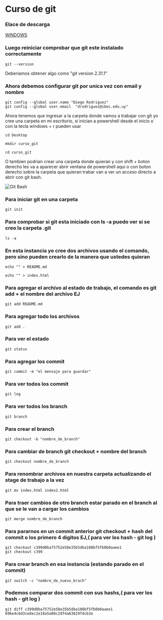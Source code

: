 # Curso de git

### Elace de descarga

[WINDOWS](http://git-scm.com/download/win)

### Luego reiniciar comprobar que git este instalado correctamente
```
git --version
```
Deberiamos obtener algo como "git version 2.31.1"

### Ahora debemos configurar git por unica vez con email y nombre
```
git config --global user.name "Diego Rodriguez"
git config --global user.email  "drodriguez@ibec.edu.uy"
``` 

Ahora tenemos que ingresar a la carpeta donde vamos a trabajar con git yo cree una carpeta en mi escritorio, si inician a powershell desde el inicio o con la tecla windows + r pueden
usar 
```
cd Desktop
```
```
mkdir curso_git
```
```
cd curso_git
```
O tambien podrian crear una carpeta donde quieran y con shift + 
boton derecho les va a aparecer abrir ventana de powershell aqui
o con boton derecho sobre la carpeta que quieran trabar van a ver un acceso directo a abrir con git bash.

![Git Bash](https://i.imgur.com/SRJ924C.png)

### Para iniciar git en una carpeta
```
git init
```
### Para comprobar si git esta iniciado con ls -a puedo ver si se creo la carpeta .git
```
ls -a
```
### En esta instancia yo cree dos archivos usando el comando, pero sino pueden crearlo de la manera que ustedes quieran
```
echo "" > README.md
```
```
echo "" > index.html
```

### Para agregar el archivo al estado de trabajo, el comando es git add + el nombre del archivo EJ
```
git add README.md
```
### Para agregar todo los archivos
```
git add .
```
### Para ver el estado 
```
git status
```
### Para agregar los commit
```
git commit -m "el mensaje para guardar"
```
### Para ver todos los commit
```
git log
```
### Para ver todos los branch
```
git branch
```
### Para crear el branch
```
git checkout -b "nombre_de_branch"
```
### Para cambiar de branch git checkout + nombre del branch
```
git checkout nombre_de_branch
```
### Para renombrar archivos en nuestra carpeta actualizando el stage de trabajo a la vez
```
git mv index.html index2.html
```
### Para traer cambios de otro branch estar parado en el branch al que se le van a cargar los cambios
```
git merge nombre_de_branch
```
### Para pararnos en un commit anterior git checkout + hash del commit o los primero 4 digitos EJ,( para ver los hash - git log )
```
git checkout c399d0ba75752e58e35b5dba108bf5fb0b0aaee1
git checkout c399
```
### Para crear branch en esa instancia (estando parado en el commit)
```
git switch -c "nombre_de_nuevo_brach"
```
### Podemos comparar dos commit con sus hashs,( para ver los hash - git log )
```
git diff c399d0ba75752e58e35b5dba108bf5fb0b0aaee1 696e4c6d3ce8ec2e18a5a08c2df4a63629f4cb3e 
```
